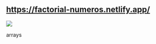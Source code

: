 ## https://factorial-numeros.netlify.app/

![](https://user-images.githubusercontent.com/68760595/128657084-9f084ea4-b411-437c-ad7c-4af1e465f93f.PNG)

arrays
